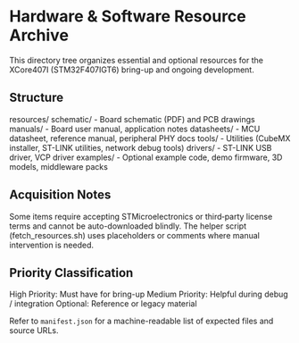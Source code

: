 # Hardware & Software Resource Archive

This directory tree organizes essential and optional resources for the XCore407I (STM32F407IGT6) bring-up and ongoing development.

## Structure
resources/
  schematic/              - Board schematic (PDF) and PCB drawings
  manuals/                - Board user manual, application notes
  datasheets/             - MCU datasheet, reference manual, peripheral PHY docs
  tools/                  - Utilities (CubeMX installer, ST-LINK utilities, network debug tools)
  drivers/                - ST-LINK USB driver, VCP driver
  examples/               - Optional example code, demo firmware, 3D models, middleware packs

## Acquisition Notes
Some items require accepting STMicroelectronics or third‑party license terms and cannot be auto-downloaded blindly. The helper script (fetch_resources.sh) uses placeholders or comments where manual intervention is needed.

## Priority Classification
High Priority: Must have for bring-up
Medium Priority: Helpful during debug / integration
Optional: Reference or legacy material

Refer to `manifest.json` for a machine-readable list of expected files and source URLs.
